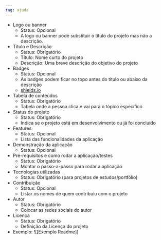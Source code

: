 ```yaml
---
tag: ajuda
---
```


- Logo ou banner
    - Status: Opcional
    - A logo ou banner pode substituir o título do projeto mas não a descrição.
- Título e Descrição
    - Status: Obrigatório
    - Título: Nome curto do projeto
    - Descrição: Uma breve descrição do objetivo do projeto
- Badges
    - Status: Opcional
    - As badges podem ficar no topo antes do título ou abaixo da descrição
    - [shields.io](http://shields.io)
- Tabela de conteúdos
    - Status: Obrigatório
    - Tabela onde a pessoa clica e vai para o tópico específico
- Status do projeto
    - Status: Obrigatório
    - Indica se o projeto está em desenvolvimento ou já foi concluído
- Features
    - Status: Opcional
    - Lista das funcionalidades da aplicação
- Demonstração da aplicação
    - Status: Opcional
- Pré-requisitos e como rodar a aplicação/testes
    - Status: Obrigatório
    - Montar o passo-a-passo para rodar a aplicação
- Tecnologias utilizadas
    - Status: Obrigatório (para projetos de estudos/portfólio)
- Contribuição
    - Status: Opcional
    - Listar os nomes de quem contribuiu com o projeto
- Autor
    - Status: Obrigatório
    - Colocar as redes sociais do autor
- Licença
    - Status: Obrigatório
    - Definição da Licença do projeto
- Exemplo:
	  ![[Exemplo Readme]]